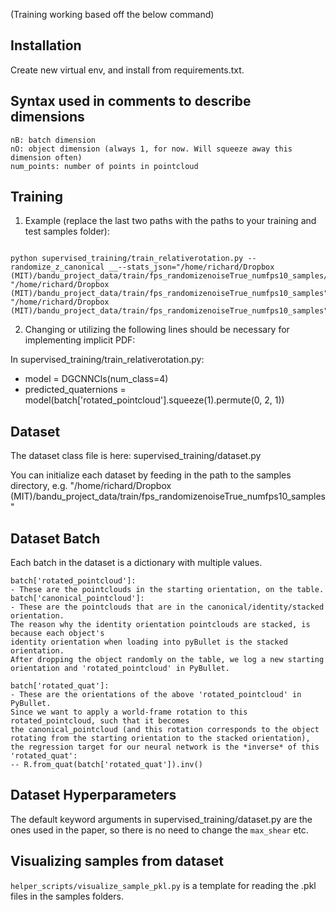 (Training working based off the below command)

## Installation
Create new virtual env, and install from requirements.txt.

## Syntax used in comments to describe dimensions

```$xslt
nB: batch dimension
nO: object dimension (always 1, for now. Will squeeze away this dimension often)
num_points: number of points in pointcloud
```

## Training
1. Example (replace the last two paths with the paths to your training and test samples folder):
```$xslt

python supervised_training/train_relativerotation.py --randomize_z_canonical __--stats_json="/home/richard/Dropbox (MIT)/bandu_project_data/train/fps_randomizenoiseTrue_numfps10_samples/rr_pn_stats.json" "/home/richard/Dropbox (MIT)/bandu_project_data/train/fps_randomizenoiseTrue_numfps10_samples"  "/home/richard/Dropbox (MIT)/bandu_project_data/train/fps_randomizenoiseTrue_numfps10_samples"
```

2. Changing or utilizing the following lines should be necessary for implementing implicit PDF:

In supervised_training/train_relativerotation.py:
- model = DGCNNCls(num_class=4)
- predicted_quaternions = model(batch['rotated_pointcloud'].squeeze(1).permute(0, 2, 1))


## Dataset
The dataset class file is here: supervised_training/dataset.py

You can initialize each dataset by feeding in the path to the samples directory, e.g. 
"/home/richard/Dropbox (MIT)/bandu_project_data/train/fps_randomizenoiseTrue_numfps10_samples"

## Dataset Batch
Each batch in the dataset is a dictionary with multiple values.

```
batch['rotated_pointcloud']: 
- These are the pointclouds in the starting orientation, on the table.
batch['canonical_pointcloud']: 
- These are the pointclouds that are in the canonical/identity/stacked orientation. 
The reason why the identity orientation pointclouds are stacked, is because each object's 
identity orientation when loading into pyBullet is the stacked orientation. 
After dropping the object randomly on the table, we log a new starting orientation and 'rotated_pointcloud' in PyBullet.

batch['rotated_quat']: 
- These are the orientations of the above 'rotated_pointcloud' in PyBullet.
Since we want to apply a world-frame rotation to this rotated_pointcloud, such that it becomes
the canonical_pointcloud (and this rotation corresponds to the object rotating from the starting orientation to the stacked orientation),
the regression target for our neural network is the *inverse* of this 'rotated_quat':
-- R.from_quat(batch['rotated_quat']).inv()
```

## Dataset Hyperparameters
The default keyword arguments in supervised_training/dataset.py are the ones used in the paper, so there is no need to change the `max_shear` etc.

## Visualizing samples from dataset
`helper_scripts/visualize_sample_pkl.py` is a template for reading the .pkl files in the samples folders.
